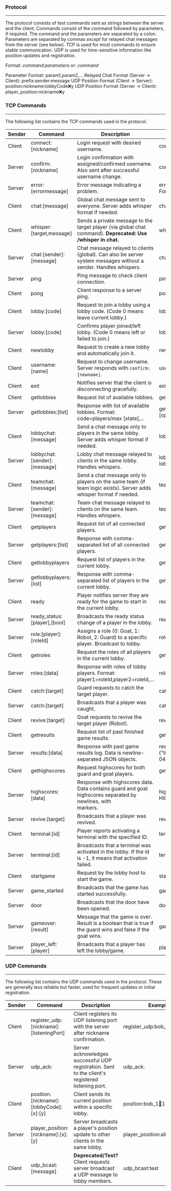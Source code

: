 ### Protocol
---
The protocol consists of text commands sent as strings between the server and the client. Commands consist of the command followed by parameters, if required. The command and the parameters are separated by a colon. Parameters are separated by commas *except* for relayed chat messages from the server (see below). TCP is used for most commands to ensure stable communication. UDP is used for time-sensitive information like position updates and registration.

Format: *command*:*parameter*s
or: *command*

Parameter Format: param1,param2,...
Relayed Chat Format (Server -> Client): prefix:sender:message
UDP Position Format (Client -> Server): position:nickname:lobbyCode:x:y
UDP Position Format (Server -> Client): player_position:nickname:x:y

### TCP Commands
---
The following list contains the TCP commands used in the protocol. 

| Sender | Command                      | Description                                                                                                        | Example                      | Protocol |
| ------ | ---------------------------- | ------------------------------------------------------------------------------------------------------------------ | ---------------------------- | -------- |
| Client | connect:[nickname]           | Login request with desired username.                                                                               | connect:bob                  | TCP      |
| Server | confirm:[nickname]           | Login confirmation with assigned/confirmed username. Also sent after successful username change.                   | confirm:bob_1                | TCP      |
| Server | error:[errormessage]         | Error message indicating a problem.                                                                                | error:Invalid Command Format | TCP      |
| Client | chat:[message]               | Global chat message sent to everyone. Server adds whisper format if needed.                                        | chat:hello                   | TCP      |
| Client | whisper:[target,message]     | Sends a private message to the target player (via global chat command). **Deprecated: Use /whisper in chat.**      | whisper:bob,hello bob        | TCP      |
| Server | chat:[sender]:[message]      | Chat message relayed to clients (global). Can also be server system messages without a sender. Handles whispers.   | chat:Alice:hello everyone    | TCP      |
| Server | ping                         | Ping message to check client connection.                                                                           | ping                         | TCP      |
| Client | pong                         | Client response to a server ping.                                                                                  | pong                         | TCP      |
| Client | lobby:[code]                 | Request to join a lobby using a lobby code. (Code 0 means leave current lobby.)                                    | lobby:1312                   | TCP      |
| Server | lobby:[code]                 | Confirms player joined/left lobby. (Code 0 means left or failed to join.)                                          | lobby:1312                   | TCP      |
| Client | newlobby                     | Request to create a new lobby and automatically join it.                                                           | newlobby                     | TCP      |
| Client | username:[name]              | Request to change username. Server responds with `confirm:[newname]`.                                              | username:notbob              | TCP      |
| Client | exit                         | Notifies server that the client is disconnecting gracefully.                                                       | exit                         | TCP      |
| Client | getlobbies                   | Request list of available lobbies.                                                                                 | getlobbies                   | TCP      |
| Server | getlobbies:[list]            | Response with list of available lobbies. Format: code=players/max [state],...                                      | getlobbies:1234=2/4 [open]   | TCP      |
| Client | lobbychat:[message]          | Send a chat message only to players in the same lobby. Server adds whisper format if needed.                       | lobbychat:hello lobby        | TCP      |
| Server | lobbychat:[sender]:[message] | Lobby chat message relayed to clients in the same lobby. Handles whispers.                                         | lobbychat:Bob:in the lobby!  | TCP      |
| Client | teamchat:[message]           | Send a chat message only to players on the same team (if team logic exists). Server adds whisper format if needed. | teamchat:go team!            | TCP      |
| Server | teamchat:[sender]:[message]  | Team chat message relayed to clients on the same team. Handles whispers.                                           | teamchat:Guard1:defend       | TCP      |
| Client | getplayers                   | Request list of all connected players.                                                                             | getplayers                   | TCP      |
| Server | getplayers:[list]            | Response with comma-separated list of all connected players.                                                       | getplayers:bob,alice         | TCP      |
| Client | getlobbyplayers              | Request list of players in the current lobby.                                                                      | getlobbyplayers              | TCP      |
| Server | getlobbyplayers:[list]       | Response with comma-separated list of players in the current lobby.                                                | getlobbyplayers:bob,alice    | TCP      |
| Client | ready                        | Player notifies server they are ready for the game to start in the current lobby.                                  | ready                        | TCP      |
| Server | ready_status:[player],[bool] | Broadcasts the ready status change of a player in the lobby.                                                       | ready_status:bob,true        | TCP      |
| Server | role:[player]:[roleId]       | Assigns a role (0: Goat, 1: Robot, 2: Guard) to a specific player. Broadcast to lobby.                             | role:bob:1                   | TCP      |
| Client | getroles                     | Request the roles of all players in the current lobby.                                                             | getroles                     | TCP      |
| Server | roles:[data]                 | Response with roles of lobby players. Format: player1=roleId,player2=roleId,...                                    | roles:bob=1,alice=2          | TCP      |
| Client | catch:[target]               | Guard requests to catch the target player.                                                                         | catch:bob                    | TCP      |
| Server | catch:[target]               | Broadcasts that a player was caught.                                                                               | catch:bob                    | TCP      |
| Client | revive:[target]              | Goat requests to revive the target player (Robot).                                                                 | revive:bob                   | TCP      |
| Client | getresults                    | Request list of past finished game results.                                                                     | getresults:                 | TCP      |
| Server | results:[data]                | Response with past game results log. Data is newline-separated JSON objects.                                     | results:{"timestamp":"2025-04-22T..."} | TCP      |
| Client | gethighscores                | Request highscores for both guard and goat players.                                                              | gethighscores:              | TCP      |
| Server | highscores:[data]             | Response with highscores data. Data contains guard and goat highscores separated by newlines, with <br> markers. | highscores:=== GUARD HIGHSCORES... | TCP      |
| Server | revive:[target]              | Broadcasts that a player was revived.                                                                              | revive:bob                   | TCP      |
| Client | terminal:[id]                | Player reports activating a terminal with the specified ID.                                                        | terminal:0                   | TCP      |
| Server | terminal:[id]                | Broadcasts that a terminal was activated in the lobby. If the id is -1, it means that activation failed.           | terminal:0                   | TCP      |
| Client | startgame                    | Request by the lobby host to start the game.                                                                       | startgame                    | TCP      |
| Server | game_started                 | Broadcasts that the game has started successfully.                                                                 | game_started                 | TCP      |
| Server | door                         | Broadcasts that the door have been opened.                                                                         | door                         | TCP      |
| Server | gameover:[result]            | Message that the game is over. Result is a boolean that is true if the guard wins and false if the goat wins.      | gameover:true                | TCP      |
| Server | player_left:[player]         | Broadcasts that a player has left the lobby/game.                                                                  | player_left:alice            | TCP      |

### UDP Commands
---
The following list contains the UDP commands used in the protocol. These are generally less reliable but faster, used for frequent updates or initial registration.

| Sender | Command                                   | Description                                                                                              | Example                          |
| ------ | ----------------------------------------- | -------------------------------------------------------------------------------------------------------- | -------------------------------- |
| Client | register_udp:[nickname]:[listeningPort] | Client registers its UDP listening port with the server after nickname confirmation.                     | register_udp:bob_1:54321         |
| Server | udp_ack:                                  | Server acknowledges successful UDP registration. Sent to the client's registered listening port.         | udp_ack:                         |
| Client | position:[nickname]:[lobbyCode]:[x]:[y] | Client sends its current position within a specific lobby.                                               | position:bob_1:1234:150:200      |
| Server | player_position:[nickname]:[x]:[y]      | Server broadcasts a player's position update to other clients in the same lobby.                         | player_position:alice:300:450    |
| Client | udp_bcast:[message]                       | **Deprecated/Test?** Client requests server broadcast a UDP message to lobby members.                    | udp_bcast:test                   |
